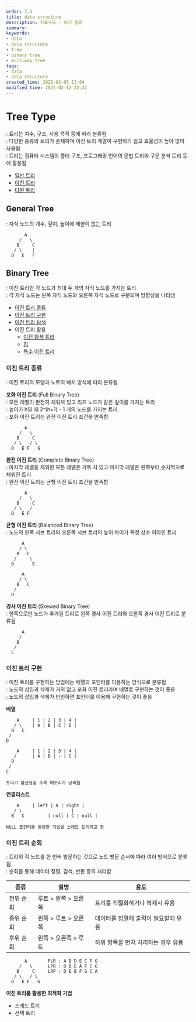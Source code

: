 ```yaml
---
order: 7.1
title: data structure
description: 자료구조 - 트리 종류
summary:
keywords:
- data
- data structure
- tree
- binary tree
- multiway tree
tags:
- data
- data structure
created_time: 2025-02-05 13:04
modified_time: 2025-02-12 22:22
---
```


# Tree Type
: 트리는 차수, 구조, 사용 목적 등에 따라 분류됨  
: 다양한 종류의 트리가 존재하며 이진 트리 계열이 구현하기 쉽고 효율성이 높아 많이 사용됨  
: 트리는 컴퓨터 시스템의 폴더 구조, 프로그래밍 언어의 문법 트리와 구문 분석 트리 등에 활용됨  

- [일반 트리](#general-tree)
- [이진 트리](#binary-tree)
- [다윈 트리](#multiway-tree)



## General Tree
: 자식 노드의 개수, 깊이, 높이에 제한이 없는 트리  

```
       A        
     /   \
    B     C     
   / \    |
  D   E   F     
```



## Binary Tree
: 이진 트리란	각 노드가 최대 두 개의 자식 노드를 가지는 트리  
: 각 자식 노드는 왼쪽 자식 노드와 오른쪽 자식 노드로 구분되며 방향성을 나타냄  

- [이진 트리 종류](#이진-트리-종류)
- [이진 트리 구현](#이진-트리-구현)
- [이진 트리 탐색](#이진-트리-탐색)
- 이진 트리 활용
  - [이진 탐색 트리](#binary-search-tree)
  - [힙](#heap)
  - [특수 이진 트리](#specialized-binary-tree)



### 이진 트리 종류
: 이진 트리의 모양과 노트의 배치 방식에 따라 분류됨  


**포화 이진 트리** (Full Binary Tree)  
: 모든 레벨이 완전히 채워져 있고 리프 노드가 같은 깊이를 가지는 트리  
: 높이가 h일 때 2^(h+1) - 1 개의 노드를 가지는 트리  
: 포화 이진 트리는 완전 이진 트리 조건을 만족함  

```
       A        
     /   \
    B     C     
   / \   / \
  D   E F   G   
```


**완전 이진 트리** (Complete Binary Tree)  
: 마지막 레벨을 제외한 모든 레벨은 가득 차 있고 마지막 레벨은 왼쪽부터 순차적으로 채워진 트리  
: 완전 이진 트리는 균형 이진 트리 조건을 만족함  

```
       A        
     /   \
    B     C     
   / \   /
  D   E F      
```


**균형 이진 트리** (Balanced Binary Tree)  
: 노드의 왼쪽 서브 트리와 오른쪽 서브 트리의 높이 차이가 특정 상수 이하인 트리  

```
      A
     / \
    B   C
   /     \
  D       E

      A
     / \
    B   C
   /     
  D       
```


**경사 이진 트리** (Skewed Binary Tree)  
: 한쪽으로만 노드가 추가된 트리로 왼쪽 경사 이진 트리와 오른쪽 경사 이진 트리로 분류됨

```
      A
     / 
    B   
   /     
  C      
```



### 이진 트리 구현
: 이진 트리를 구현하는 방법에는 배열과 포인터를 이용하는 방식으로 분류됨  
: 노드의 삽입과 삭제가 거의 없고 포화 이진 트리라며 배열로 구현하는 것이 좋음  
: 노드의 삽입과 삭제가 빈번하면 포인터를 이용해 구현하는 것이 좋음  

**배열**
```
    A     | 1 | 2 | 3 | 4 |
   / \    | A | B | C | D |
  B   C
 /     
D   

    A     | 1 | 2 | 3 | 4 | 
   /      | A | B | - | C |
  B   
 /     
C   

트리가 불균형할 수록 메모리가 낭비됨    
```


**연결리스트**
```
    A     | left | A | right |
   / \                   | 
  B   C         | null | C | null |

NULL 포인터를 활용한 기법을 스레드 트리라고 함
```



### 이진 트리 순회
: 트리의 각 노드를 한 번씩 방문하는 것으로 노드 방문 순서에 따라 여러 방식으로 분류됨  
: 순회를 통해 데이터 정렬, 검색, 변환 등의 처리함  

종류 | 설명 | 용도
---|---|---
전위 순회 | 루트 > 왼쪽 > 오른쪽 | 트리를 직렬화하거나 복제시 유용
중위 순회 | 왼쪽 > 루트 > 오른쪽 | 데이터를 정렬해 출력이 필요할때 유용
후위 순회 | 왼쪽 > 오른쪽 > 루트 | 하위 항목을 먼저 처리하는 경우 유용

```
       A        PLR : A B D E C F G
     /   \      LPR : D B E A F C G
    B     C     LRP : D E B F G C A
   / \   / \
  D   E F   G   
```


**이진 트리를 활용한 최적화 기법**
- 스레드 트리
- 선택 트리